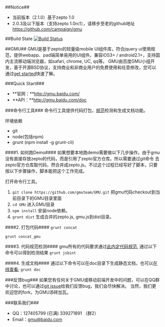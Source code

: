 ##Notice##
+ 当前版本（2.1.0）基于zepto 1.0
+ 2.0.3及以下版本（支持zepto 1.0rc1），请移步至老的github地址 https://github.com/campaign/gmu

##Build State [![Build Status](https://secure.travis-ci.org/gmuteam/GMU.png?branch=dev-refactor)](https://travis-ci.org/gmuteam/GMU)

##GMU##
GMU是基于zepto的轻量级mobile UI组件库，符合jquery ui使用规范，提供webapp、pad端简单易用的UI组件。兼容iOS3+ / android2.1+，支持国内主流移动端浏览器，如safari, chrome, UC, qq等。
GMU由百度GMU小组开发，基于开源BSD协议，支持商业和非商业用户的免费使用和任意修改，您可以通过[get started](http://gmu.baidu.com/getstarted)快速了解。

###Quick Start###
+ **官网：**http://gmu.baidu.com/
+ **API：**http://gmu.baidu.com/doc

###命令行工具###
命令行工具提供代码打包，[规范](https://github.com/gmuteam/jsbint/blob/master/standard.md)检测和生成文档功能。

环境依赖
* git
* node(包括npm)
* grunt (npm install -g grunt-cli)

####1. 如何跑Demo####
如果想要本地跑demo需要做以下几步操作。由于gmu没有直接存放zepto的代码，而是引用了zepto官方仓库。所以需要通过git命令
去zepto官方仓库取代码，然合并成zepto.js。不过这个过程已经写好了脚本，只要按以下步骤操作，脚本能把这个工作完成。

打开命令行工具。

1. `git clone https://github.com/gmuteam/GMU.git` 把gmu代码checkout到当前目录下的GMU目录里面
2. `cd GMU` 进入GMU目录
3. `npm install` 安装node依赖。
4. `grunt dist` 生成合并的zepto.js, gmu.js到dist目录。

####2. 打包代码####
`grunt concat`

`grunt concat_gmu`

####3. 代码规范检测####
gmu所有的代码要求通过[此内定代码规范](https://github.com/gmuteam/jsbint/blob/master/standard.md), 通过以下命令可以得到检测结果
`grunt jsbint`

####4. 生成文档####
通过以下命令可以在doc目录下生成静态文档，也可以[在线查看](http://gmu.baidu.com/doc);
`grunt doc`


###反馈bug###
如果您有任何关于GMU或移动前端开发中的问题，可以在QQ群中讨论，也可以通过[git issue](https://github.com/campaign/gmu/issues)给我们反馈bug，我们会尽快解决。
当然，我们更欢迎您的fork，为GMU添砖加瓦。

###联系我们###
+ QQ：127405799 (已满) 339271891 （群2）
+ Email：gmu@baidu.com

